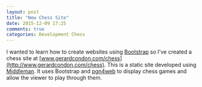 ```yaml
---
layout: post
title: "New Chess Site"
date: 2015-12-09 17:25
comments: true
categories: Development Chess
---
```


I wanted to learn how to create websites using [Bootstrap][] so I've created a chess site at [www.gerardcondon.com/chess](http://www.gerardcondon.com/chess).
This is a static site developed using [Middleman][]. It uses Bootstrap and [pgn4web][] to display chess games and allow the viewer to play through them.

[Bootstrap]: http://www.getbootstrap.com
[Middleman]: http://www.middlemanapp.com
[pgn4web]: http://pgn4web.casaschi.net/home.html